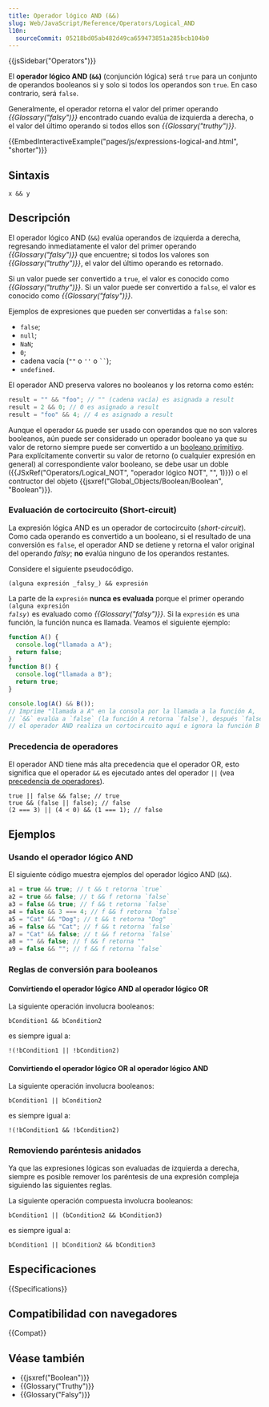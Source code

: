 ```yaml
---
title: Operador lógico AND (&&)
slug: Web/JavaScript/Reference/Operators/Logical_AND
l10n:
  sourceCommit: 05218bd05ab482d49ca659473851a285bcb104b0
---
```


{{jsSidebar("Operators")}}

El **operador lógico AND (`&&`)** (conjunción lógica) será `true` para un conjunto de operandos booleanos si y solo si todos los operandos son `true`. En caso contrario, será `false`.

Generalmente, el operador retorna el valor del primer operando _{{Glossary("falsy")}}_ encontrado cuando evalúa de izquierda a derecha, o el valor del último operando si todos ellos son _{{Glossary("truthy")}}_.

{{EmbedInteractiveExample("pages/js/expressions-logical-and.html", "shorter")}}

## Sintaxis

```js-nolint
x && y
```

## Descripción

El operador lógico AND (`&&`) evalúa operandos de izquierda a derecha, regresando inmediatamente el valor del primer operando _{{Glossary("falsy")}}_ que encuentre; si todos los valores son _{{Glossary("truthy")}}_, el valor del último operando es retornado.

Si un valor puede ser convertido a `true`, el valor es conocido como _{{Glossary("truthy")}}_. Si un valor puede ser convertido a `false`, el valor es conocido como _{{Glossary("falsy")}}_.

Ejemplos de expresiones que pueden ser convertidas a `false` son:

- `false`;
- `null`;
- `NaN`;
- `0`;
- cadena vacía (`""` o `''` o ` `` `);
- `undefined`.

El operador AND preserva valores no booleanos y los retorna como estén:

```js
result = "" && "foo"; // "" (cadena vacía) es asignada a result
result = 2 && 0; // 0 es asignado a result
result = "foo" && 4; // 4 es asignado a result
```

Aunque el operador `&&` puede ser usado con operandos que no son valores booleanos, aún puede ser considerado un operador booleano ya que su valor de retorno siempre puede ser convertido a un [booleano primitivo](/es/docs/Web/JavaScript/Data_structures#boolean_type).
Para explícitamente convertir su valor de retorno (o cualquier expresión en general) al correspondiente valor booleano, se debe usar un doble ({{JSxRef("Operators/Logical_NOT", "operador lógico NOT", "", 1)}}) o el contructor del objeto {{jsxref("Global_Objects/Boolean/Boolean", "Boolean")}}.

### Evaluación de cortocircuito (Short-circuit)

La expresión lógica AND es un operador de cortocircuito (_short-circuit_).
Como cada operando es convertido a un booleano, si el resultado de una conversión es `false`, el operador AND se detiene y retorna el valor original del operando _falsy_; **no** evalúa ninguno de los operandos restantes.

Considere el siguiente pseudocódigo.

```plain
(alguna expresión _falsy_) && expresión
```

La parte de la `expresión` **nunca es evaluada** porque el primer operando <code>(alguna expresión _falsy_)</code> es evaluado como _{{Glossary("falsy")}}_.
Si la `expresión` es una función, la función nunca es llamada.
Veamos el siguiente ejemplo:

```js
function A() {
  console.log("llamada a A");
  return false;
}
function B() {
  console.log("llamada a B");
  return true;
}

console.log(A() && B());
// Imprime "llamada a A" en la consola por la llamada a la función A,
// `&&` evalúa a `false` (la función A retorna `false`), después `false` es impreso en la consola;
// el operador AND realiza un cortocircuito aquí e ignora la función B
```

### Precedencia de operadores

El operador AND tiene más alta precedencia que el operador OR, esto significa que el operador `&&` es ejecutado antes del operador `||` (vea [precedencia de operadores](/es/docs/Web/JavaScript/Reference/Operators/Operator_precedence)).

```js-nolint
true || false && false; // true
true && (false || false); // false
(2 === 3) || (4 < 0) && (1 === 1); // false
```

## Ejemplos

### Usando el operador lógico AND

El siguiente código muestra ejemplos del operador lógico AND (`&&`).

```js
a1 = true && true; // t && t retorna `true`
a2 = true && false; // t && f retorna `false`
a3 = false && true; // f && t retorna `false`
a4 = false && 3 === 4; // f && f retorna `false`
a5 = "Cat" && "Dog"; // t && t retorna "Dog"
a6 = false && "Cat"; // f && t retorna `false`
a7 = "Cat" && false; // t && f retorna `false`
a8 = "" && false; // f && f retorna ""
a9 = false && ""; // f && f retorna `false`
```

### Reglas de conversión para booleanos

#### Convirtiendo el operador lógico AND al operador lógico OR

La siguiente operación involucra booleanos:

```js-nolint
bCondition1 && bCondition2
```

es siempre igual a:

```js-nolint
!(!bCondition1 || !bCondition2)
```

#### Convirtiendo el operador lógico OR al operador lógico AND

La siguiente operación involucra booleanos:

```js-nolint
bCondition1 || bCondition2
```

es siempre igual a:

```js-nolint
!(!bCondition1 && !bCondition2)
```

### Removiendo paréntesis anidados

Ya que las expresiones lógicas son evaluadas de izquierda a derecha, siempre es posible remover los paréntesis de una expresión compleja siguiendo las siguientes reglas.

La siguiente operación compuesta involucra booleanos:

```js-nolint
bCondition1 || (bCondition2 && bCondition3)
```

es siempre igual a:

```js-nolint
bCondition1 || bCondition2 && bCondition3
```

## Especificaciones

{{Specifications}}

## Compatibilidad con navegadores

{{Compat}}

## Véase también

- {{jsxref("Boolean")}}
- {{Glossary("Truthy")}}
- {{Glossary("Falsy")}}
